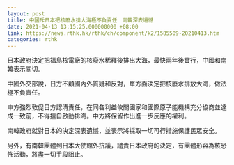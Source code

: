 ```yaml
---
layout: post
title: 中國斥日本把核廢水排大海極不負責任　南韓深表遺憾
date: 2021-04-13 13:15:25.000000000 +08:00
link: https://news.rthk.hk/rthk/ch/component/k2/1585509-20210413.htm
categories: rthk
---
```


日本政府決定把福島核電廠的核廢水稀釋後排出大海，最快兩年後實行，中國和南韓表示關切。

中國外交部說，日方不顧國內外質疑和反對，單方面決定把核廢水排放大海，做法極不負責任。

中方強烈敦促日方認清責任，在同各利益攸關國家和國際原子能機構充分協商並達成一致前，不得擅自啟動排海。中方將保留作出進一步反應的權利。

南韓政府就對日本的決定深表遺憾，並表示將採取一切可行措施保護民眾安全。

另外，有南韓團體到日本大使館外抗議，譴責日本政府的決定，有團體形容為核恐怖活動，將盡一切手段阻止。

